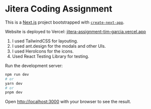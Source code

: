 # Jitera Coding Assignment


This is a [Next.js](https://nextjs.org/) project bootstrapped with [`create-next-app`](https://github.com/vercel/next.js/tree/canary/packages/create-next-app).

Website is deployed to Vercel: [jitera-assignment-tim-garcia.vercel.app](https://jitera-assignment-tim-garcia.vercel.app/)

1. I used TailwindCSS for layouting.
1. I used ant.design for the modals and other UIs.
1. I used HeroIcons for the icons.
1. Used React Testing Library for testing.



Run the development server:

```bash
npm run dev
# or
yarn dev
# or
pnpm dev
```

Open [http://localhost:3000](http://localhost:3000) with your browser to see the result.
